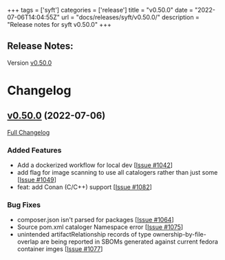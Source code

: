 +++
tags = ['syft']
categories = ['release']
title = "v0.50.0"
date = "2022-07-06T14:04:55Z"
url = "docs/releases/syft/v0.50.0/"
description = "Release notes for syft v0.50.0"
+++

## Release Notes:
Version [v0.50.0](https://github.com/anchore/syft/releases/tag/v0.50.0)

# Changelog

## [v0.50.0](https://github.com/anchore/syft/tree/v0.50.0) (2022-07-06)

[Full Changelog](https://github.com/anchore/syft/compare/v0.49.0...v0.50.0)

### Added Features

- Add a dockerized workflow for local dev [[Issue #1042](https://github.com/anchore/syft/issues/1042)]
- add flag for image scanning to use all catalogers rather than just some [[Issue #1049](https://github.com/anchore/syft/issues/1049)]
- feat: add Conan (C/C++) support [[Issue #1082](https://github.com/anchore/syft/issues/1082)]

### Bug Fixes

- composer.json isn't parsed for packages [[Issue #1064](https://github.com/anchore/syft/issues/1064)]
- Source pom.xml cataloger Namespace error [[Issue #1075](https://github.com/anchore/syft/issues/1075)]
- unintended artifactRelationship records of type ownership-by-file-overlap are being reported in SBOMs generated against current fedora container imges [[Issue #1077](https://github.com/anchore/syft/issues/1077)]
